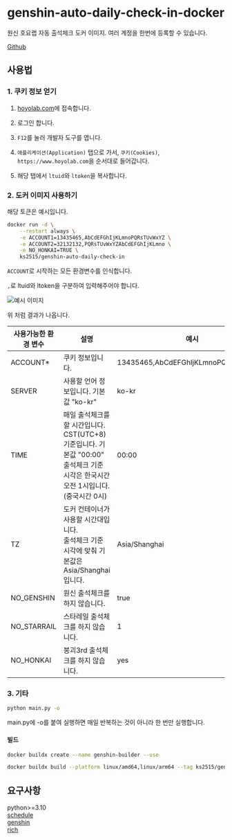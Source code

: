 # genshin-auto-daily-check-in-docker

원신 호요랩 자동 출석체크 도커 이미지. 여러 계정을 한번에 등록할 수 있습니다.

[Github](https://github.com/Bing-su/genshin-auto-daily-check-in-docker)

## 사용법

### 1. 쿠키 정보 얻기

1. [hoyolab.com](https://www.hoyolab.com/)에 접속합니다.

2. 로그인 합니다.

3. `F12`를 눌러 개발자 도구를 엽니다.

4. `애플리케이션(Application)` 탭으로 가서, `쿠키(Cookies)`, `https://www.hoyolab.com`을 순서대로 들어갑니다.

5. 해당 탭에서 `ltuid`와 `ltoken`을 복사합니다.

### 2. 도커 이미지 사용하기

해당 토큰은 예시입니다.

```bash
docker run -d \
    --restart always \
    -e ACCOUNT1=13435465,AbCdEFGhIjKLmnoPQRsTUvWxYZ \
    -e ACCOUNT2=32132132,PQRsTUvWxYZAbCdEFGhIjKLmno \
    -e NO_HONKAI=TRUE \
    ks2515/genshin-auto-daily-check-in
```

`ACCOUNT`로 시작하는 모든 환경변수를 인식합니다.

`,`로 ltuid와 ltoken을 구분하여 입력해주어야 합니다.

![예시 이미지](https://i.imgur.com/s8C8cJy.png)

위 처럼 결과가 나옵니다.

| 사용가능한 환경 변수 | 설명                                                                                       | 예시                                  |
| ----------- | ---------------------------------------------------------------------------------------- | ----------------------------------- |
| ACCOUNT*    | 쿠키 정보입니다.                                                                                | 13435465,AbCdEFGhIjKLmnoPQRsTUvWxYZ |
| SERVER      | 사용할 언어 정보입니다. 기본값 "ko-kr"                                                                | ko-kr                               |
| TIME        | 매일 출석체크를 할 시간입니다. CST(UTC+8) 기준입니다. 기본값 "00:00"<br/>출석체크 기준 시각은 한국시간 오전 1시입니다. (중국시간 0시) | 00:00                               |
| TZ          | 도커 컨테이너가 사용할 시간대입니다. <br/>출석체크 기준 시각에 맞춰 기본값은 Asia/Shanghai입니다.                          | Asia/Shanghai                       |
| NO_GENSHIN  | 원신 출석체크를 하지 않습니다.                                                                        | true                                |
| NO_STARRAIL | 스타레일 출석체크를 하지 않습니다.                                                                      | 1                                   |
| NO_HONKAI   | 붕괴3rd 출석체크를 하지 않습니다.                                                                     | yes                                 |

### 3. 기타

```bash
python main.py -o
```

main.py에 -o를 붙여 실행하면 매일 반복하는 것이 아니라 한 번만 실행합니다.

#### 빌드

```bash
docker buildx create --name genshin-builder --use

docker buildx build --platform linux/amd64,linux/arm64 --tag ks2515/genshin-auto-daily-check-in --push .
```

## 요구사항

python>=3.10<br>
[schedule](https://github.com/dbader/schedule)<br>
[genshin](https://github.com/thesadru/genshin.py)<br>
[rich](https://github.com/Textualize/rich)
